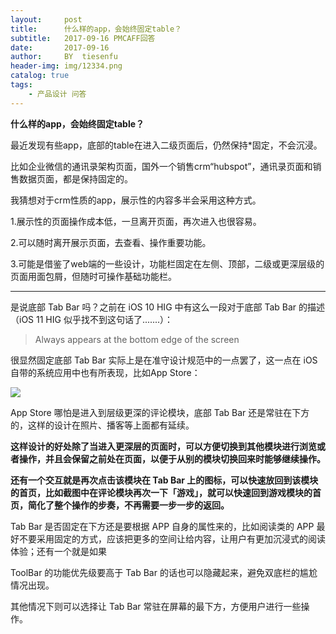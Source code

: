 ```yaml
---
layout:     post   				    
title:      什么样的app，会始终固定table？				 
subtitle:   2017-09-16 PMCAFF回答 
date:       2017-09-16 				
author:     BY 	tiesenfu					
header-img: img/12334.png 	
catalog: true 						
tags:
    - 产品设计 问答 
---
```


**什么样的app，会始终固定table？**

最近发现有些app，底部的table在进入二级页面后，仍然保持*固定，不会沉浸。

比如企业微信的通讯录架构页面，国外一个销售crm“hubspot”，通讯录页面和销售数据页面，都是保持固定的。

我猜想对于crm性质的app，展示性的内容多半会采用这种方式。

1.展示性的页面操作成本低，一旦离开页面，再次进入也很容易。

2.可以随时离开展示页面，去查看、操作重要功能。

3.可能是借鉴了web端的一些设计，功能栏固定在左侧、顶部，二级或更深层级的页面用面包屑，但随时可操作基础功能栏。


---

是说底部 Tab Bar 吗？之前在 iOS 10 HIG 中有这么一段对于底部 Tab Bar 的描述（iOS 11 HIG 似乎找不到这句话了.......）：

> Always appears at the bottom edge of the screen

很显然固定底部 Tab Bar 实际上是在准守设计规范中的一点罢了，这一点在 iOS 自带的系统应用中也有所表现，比如App Store：

![](http://ww1.sinaimg.cn/large/8a8395f4gy1fmfc6rck1kj21c40um1gi.jpg)

App Store 哪怕是进入到层级更深的评论模块，底部 Tab Bar 还是常驻在下方的，这样的设计在照片、播客等上面都有延续。

**这样设计的好处除了当进入更深层的页面时，可以方便切换到其他模块进行浏览或者操作，并且会保留之前处在页面，以便于从别的模块切换回来时能够继续操作。**

**还有一个交互就是再次点击该模块在 Tab Bar 上的图标，可以快速放回到该模块的首页，比如截图中在评论模块再次一下「游戏」，就可以快速回到游戏模块的首页，简化了整个操作的步奏，不再需要一步一步的返回。**

Tab Bar 是否固定在下方还是要根据 APP 自身的属性来的，比如阅读类的 APP 最好不要采用固定的方式，应该把更多的空间让给内容，让用户有更加沉浸式的阅读体验；还有一个就是如果 

ToolBar 的功能优先级要高于 Tab Bar 的话也可以隐藏起来，避免双底栏的尴尬情况出现。

其他情况下则可以选择让 Tab Bar 常驻在屏幕的最下方，方便用户进行一些操作。

